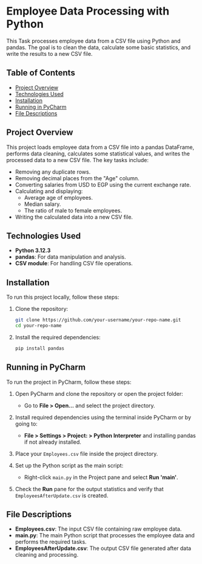 # Employee Data Processing with Python

This Task processes employee data from a CSV file using Python and pandas. The goal is to clean the data, calculate some basic statistics, and write the results to a new CSV file.

## Table of Contents
- [Project Overview](#project-overview)
- [Technologies Used](#technologies-used)
- [Installation](#installation)
- [Running in PyCharm](#running-in-pycharm)
- [File Descriptions](#file-descriptions)

## Project Overview
This project loads employee data from a CSV file into a pandas DataFrame, performs data cleaning, calculates some statistical values, and writes the processed data to a new CSV file. The key tasks include:

- Removing any duplicate rows.
- Removing decimal places from the "Age" column.
- Converting salaries from USD to EGP using the current exchange rate.
- Calculating and displaying:
  - Average age of employees.
  - Median salary.
  - The ratio of male to female employees.
- Writing the calculated data into a new CSV file.


## Technologies Used
- **Python 3.12.3**
- **pandas**: For data manipulation and analysis.
- **CSV module**: For handling CSV file operations.

## Installation
To run this project locally, follow these steps:

1. Clone the repository:
    ```bash
    git clone https://github.com/your-username/your-repo-name.git
    cd your-repo-name
    ```

2. Install the required dependencies:
    ```bash
    pip install pandas
    ```

## Running in PyCharm
To run the project in PyCharm, follow these steps:

1. Open PyCharm and clone the repository or open the project folder:
    - Go to **File > Open...** and select the project directory.

2. Install required dependencies using the terminal inside PyCharm or by going to:
    - **File > Settings > Project: <project-name> > Python Interpreter** and installing pandas if not already installed.

3. Place your `Employees.csv` file inside the project directory.

4. Set up the Python script as the main script:
    - Right-click `main.py` in the Project pane and select **Run 'main'**.

5. Check the **Run** pane for the output statistics and verify that `EmployeesAfterUpdate.csv` is created.

## File Descriptions
- **Employees.csv**: The input CSV file containing raw employee data.
- **main.py**: The main Python script that processes the employee data and performs the required tasks.
- **EmployeesAfterUpdate.csv**: The output CSV file generated after data cleaning and processing.
